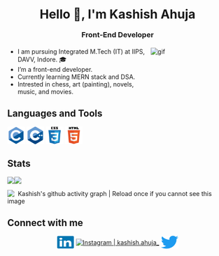 <h1 align="center" style="margin: 20px;">Hello 👋, I'm Kashish Ahuja</h1> 
<h3 align="center" style="margin: 20px;">Front-End Developer</h3>

<div>

<img width = "35%" align="right" alt="gif" height="300px" src="https://tenor.com/view/new-game-ahagon-umiko-programming-work-working-at-work-gif-13247664.gif" />

<div align="left">

- I am pursuing Integrated M.Tech (IT) at IIPS, DAVV, Indore. 🎓
- I’m a front-end developer.
- Currently learning MERN stack and DSA.
- Intrested in chess, art (painting), novels, music, and movies.

</div>
</div>

##  Languages and Tools
<p align="left">
<img src="https://raw.githubusercontent.com/devicons/devicon/master/icons/c/c-original.svg" alt="c" width="40" height="40"/>
<img src="https://raw.githubusercontent.com/devicons/devicon/master/icons/cplusplus/cplusplus-original.svg" alt="cplusplus" width="40" height="40"/>
<img src="https://raw.githubusercontent.com/devicons/devicon/master/icons/css3/css3-original-wordmark.svg" alt="css3" width="40" height="40"/>
<img src="https://raw.githubusercontent.com/devicons/devicon/master/icons/html5/html5-original-wordmark.svg" alt="html5" width="40" height="40"/>
</p>

##  Stats
<div style="display: flex; flex-direction: row"> 
<img src="https://github-readme-stats.vercel.app/api?username=kashishahuja2002&show_icons=true&theme=gotham" />
<img src="https://github-readme-streak-stats.herokuapp.com/?user=kashishahuja2002&theme=gotham"/>
</div>

![ &nbsp; Kashish's github activity graph | Reload once if you cannot see this image ](https://gh-readme-activity-graph.herokuapp.com/graph?username=kashishahuja2002&theme=gotham&custom_title=Contribution%20Graph)

## Connect with me
<p align="center">
<a href="https://www.linkedin.com/in/kashish-ahuja-1505/" target="blank"><img align="center" src="https://raw.githubusercontent.com/devicons/devicon/master/icons/linkedin/linkedin-original.svg" alt="LinkedIn | kashish-ahuja-1505" height="30" width="40" /></a>
<a href="https://www.instagram.com/kashish.ahuja_/" target="blank"><img align="center" src="https://raw.githubusercontent.com/rahuldkjain/github-profile-readme-generator/master/src/images/icons/Social/instagram.svg" alt="Instagram | kashish.ahuja_" height="30" width="40" /></a>
<a href="https://twitter.com/15kashishahuja" target="blank"><img align="center" src="https://raw.githubusercontent.com/devicons/devicon/master/icons/twitter/twitter-original.svg" alt="Twitter | 15kashishahuja" height="30" width="40" /></a>
</p>
